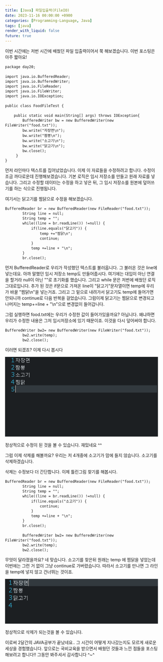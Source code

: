 ```yaml
---
title: [Java] 파일입출력(FileIO)
date: 2023-11-16 00:00:00 +0900
categories: [Programming-Language, Java]
tags: [java]
render_with_liquid: false
future: true
---
```


이번 시간에는 저번 시간에 배웠던 파일 입출력이어서 쭉 해보겠습니다. 이번 포스팅은 아주 짧아요!

```
package day20;

import java.io.BufferedReader;
import java.io.BufferedWriter;
import java.io.FileReader;
import java.io.FileWriter;
import java.io.IOException;

public class FoodFileTest {

	public static void main(String[] args) throws IOException{		
        BufferedWriter bw = new BufferedWriter(new FileWriter("food.txt"));
		bw.write("자장면\n");
		bw.write("짬뽕\n");
		bw.write("소고기\n");
		bw.write("닭고기\n");
		bw.close();
     }
}
```

먼저 라인마다 텍스트를 집어넜었습니다. 이제 이 자료들을 수정하려고 합니다. 수정이 조금 까다로운데 진행해보겠습니다. 기본 로직은 임시 저장소를 만들고 원래 자료를 넣습니다. 그리고 수정할 데이터는 수정을 하고 넣은 뒤, 그 임시 저장소를 원본에 덮어쓰기를 하는 식으로 진행됩니다.

여기서는 닭고기를 찜닭으로 수정을 해보겠습니다.

```
BufferedReader br = new BufferedReader(new FileReader("food.txt"));
		String line = null;
		String temp = "";
		while((line = br.readLine()) !=null) {
			if(line.equals("닭고기")) {
				temp +="찜닭\n";
				continue;
			}
			temp +=line + "\n";
		}
		br.close();
```

먼저 BufferedReader로 우리가 작성했던 텍스트를 불러옵니다. 그 불러온 것은 line에 넣는데요. 아까 말했던 임시 저장소 temp도 만들어줍시다. 여기에는 대입이 아닌 연결을 할거라 null이 아닌 ""로 초기화를 했습니다. 그리고 while 문은 저번에 배웠던 로직 그대로입니다. 추가 된 것은 if문으로 가져온 line이 "닭고기"문자열이면 temp에 우리가 바꿀 "찜닭\\n"을 넣는거죠. 그리고 그 밑으로 내려가서 닭고기도 temp에 들어가면 안되니까 continue로 다음 반복을 걸었습니다. 그럼이제 닭고기는 찜닭으로 변경되고 나머지는 temp+=line + "\\n"으로 변경없이 들어갑니다.

그럼 실행하면 food.txt에는 우리가 수정한 값이 들어가있을까요? 아닙니다. 왜냐하면 우리가 수정한 내용은 그저 임시저장소에 있기 때문이죠. 이것을 다시 덮어써야 합니다.

```
BufferedWriter bw2= new BufferedWriter(new FileWriter("food.txt"));
		bw2.write(temp);
		bw2.close();
```

이러면 되겠죠? 이제 다시 봅시다

![Desktop View](/assets/img/Programming-Language/Java/FileIO/1.png)

정상적으로 수정이 된 것을 볼 수 있습니다. 재밌네요 ^^

그럼 이제 삭제를 해볼까요? 우리는 저 4개중에 소고기가 맘에 들지 않습니다. 소고기를 삭제하겠습니다.

삭제는 수정보다 더 간단합니다. 이제 틀린그림 찾기를 해봅시다.

```
BufferedReader br = new BufferedReader(new FileReader("food.txt"));
		String line = null;
		String temp = "";
		while((line = br.readLine()) !=null) {
			if(line.equals("소고기")) {
				continue;
			}
			temp +=line + "\n";
		}
		br.close();
		
		BufferedWriter bw2= new BufferedWriter(new FileWriter("food.txt"));
		bw2.write(temp);
		bw2.close();
```

무엇이 달라졌을까요? 네 맞습니다. 소고기를 찾은뒤 원래는 temp 에 찜닭을 넣었는데 이번에는 그런 거 없이 그냥 continue로 가버렸습니다. 따라서 소고기를 만나면 그 라인을 temp에 넣지 않고 건너뛰는 것이죠.

![Desktop View](/assets/img/Programming-Language/Java/FileIO/2.png)

정상적으로 삭제가 되는것을 볼 수 있습니다.

이로써 2달간의 JAVA공부가 끝났네요.. 그 시간이 어떻게 지나갔는지도 모르게 새로운 세상을 경험했습니다. 앞으로는 국비교육을 받으면서 배웠던 것들과 느낀 점들을 포스팅 해보려고 합니다!! 그동안 봐주셔서 감사합니다 ^~^